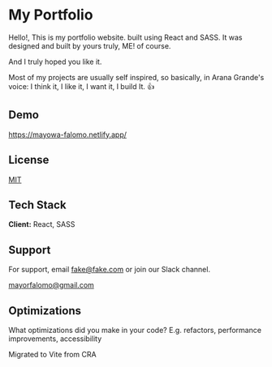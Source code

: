 
# My Portfolio

Hello!, This is my portfolio website. built using React and SASS. It was designed and built by yours truly, ME! of course.

And I truly hoped you like it.

Most of my projects are usually self inspired, so basically, in Arana Grande's voice: I think it, I like it, I want it, I build It. 👍


## Demo

https://mayowa-falomo.netlify.app/


## License

[MIT](https://choosealicense.com/licenses/mit/)


## Tech Stack

**Client:** React, SASS



## Support

For support, email fake@fake.com or join our Slack channel.

mayorfalomo@gmail.com
## Optimizations

What optimizations did you make in your code? E.g. refactors, performance improvements, accessibility

Migrated to Vite from CRA

